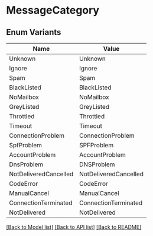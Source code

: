 # MessageCategory

## Enum Variants

| Name | Value |
|---- | -----|
| Unknown | Unknown |
| Ignore | Ignore |
| Spam | Spam |
| BlackListed | BlackListed |
| NoMailbox | NoMailbox |
| GreyListed | GreyListed |
| Throttled | Throttled |
| Timeout | Timeout |
| ConnectionProblem | ConnectionProblem |
| SpfProblem | SPFProblem |
| AccountProblem | AccountProblem |
| DnsProblem | DNSProblem |
| NotDeliveredCancelled | NotDeliveredCancelled |
| CodeError | CodeError |
| ManualCancel | ManualCancel |
| ConnectionTerminated | ConnectionTerminated |
| NotDelivered | NotDelivered |


[[Back to Model list]](../README.md#documentation-for-models) [[Back to API list]](../README.md#documentation-for-api-endpoints) [[Back to README]](../README.md)


